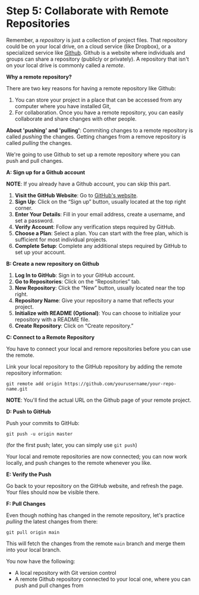 # Step 5: Collaborate with Remote Repositories

Remember, a *repository* is just a collection of project files. That repository could be on your local drive, on a cloud service (like Dropbox), or a specialized service like [Github](https://github.com/). Github is a website where individuals and groups can share a repository (publicly or privately). A repository that isn't on your local drive is commonly called a *remote*.

**Why a remote repository?** 

There are two key reasons for having a remote repository like Github: 

1. You can store your project in a place that can be accessed from any computer where you have installed Git,
2. For collaboration. Once you have a remote repository, you can easily collaborate and share changes with other people.

**About 'pushing' and 'pulling'**: Commiting changes to a remote repository is called *pushing* the changes. Getting changes from a remove repository is called *pulling* the changes. 

We're going to use Github to set up a remote repository where you can push and pull changes. 

**A: Sign up for  a Github account**

**NOTE**: If you already have a Github account, you can skip this part.

1.  **Visit the GitHub Website**: Go to [GitHub's website](https://github.com/).
2.  **Sign Up**: Click on the “Sign up” button, usually located at the top right corner.
3.  **Enter Your Details**: Fill in your email address, create a username, and set a password.
4.  **Verify Account**: Follow any verification steps required by GitHub.
5.  **Choose a Plan**: Select a plan. You can start with the free plan, which is sufficient for most individual projects.
6.  **Complete Setup**: Complete any additional steps required by GitHub to set up your account.

**B: Create a new repository on Github**

1.  **Log In to GitHub**: Sign in to your GitHub account.
2.  **Go to Repositories**: Click on the “Repositories” tab.
3.  **New Repository**: Click the “New” button, usually located near the top right.
4.  **Repository Name**: Give your repository a name that reflects your project.
5.  **Initialize with README (Optional)**: You can choose to initialize your repository with a README file.
6.  **Create Repository**: Click on “Create repository.”

**C: Connect to a Remote Repository**

You have to connect your local and remore repositories before you can use the remote.

Link your local repository to the GitHub repository by adding the remote repository information:

`git remote add origin https://github.com/yourusername/your-repo-name.git`

**NOTE**: You'll find the actual URL on the Github page of your remote project. 

**D: Push to GitHub**

Push your commits to GitHub:

`git push -u origin master` 

(for the first push; later, you can simply use `git push`)

Your local and remote repositories are now connected; you can now work locally, and push changes to the remote whenever you like.

**E: Verify the Push**

Go back to your repository on the GitHub website, and refresh the page. Your files should now be visible there.

**F: Pull Changes**

Even though nothing has changed in the remote repository, let's practice *pulling* the latest changes from there:

`git pull origin main`

This will fetch the changes from the remote `main` branch and merge them into your local branch.

You now have the following:

* A local repository with Git version control
* A remote Github repository connected to your local one, where you can push and pull changes from


<div style="page-break-after: always; break-after: page;"></div>
